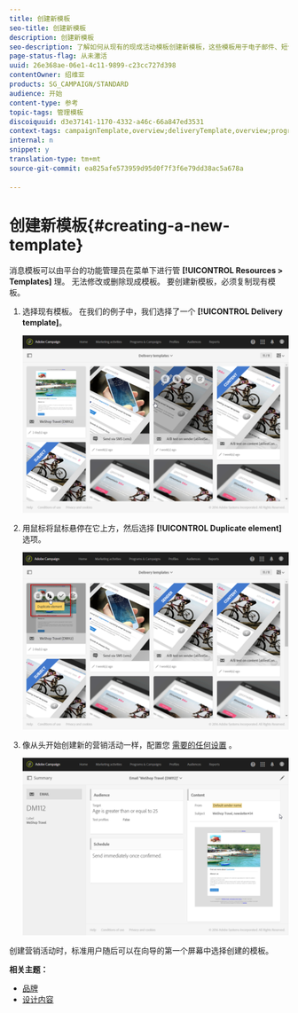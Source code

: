 ```yaml
---
title: 创建新模板
seo-title: 创建新模板
description: 创建新模板
seo-description: 了解如何从现有的现成活动模板创建新模板，这些模板用于电子邮件、短信、推送通知发送等。
page-status-flag: 从未激活
uuid: 26e368ae-06e1-4c11-9899-c23cc727d398
contentOwner: 绍维亚
products: SG_CAMPAIGN/STANDARD
audience: 开始
content-type: 参考
topic-tags: 管理模板
discoiquuid: d3e37141-1170-4332-a46c-66a847ed3531
context-tags: campaignTemplate,overview;deliveryTemplate,overview;programTemplate,overview;workflowTemplate,overview;importTemplate,overview;
internal: n
snippet: y
translation-type: tm+mt
source-git-commit: ea825afe573959d95d0f7f3f6e79dd38ac5a678a

---
```



# 创建新模板{#creating-a-new-template}

消息模板可以由平台的功能管理员在菜单下进行管 **[!UICONTROL Resources > Templates]** 理。 无法修改或删除现成模板。 要创建新模板，必须复制现有模板。

1. 选择现有模板。 在我们的例子中，我们选择了一个 **[!UICONTROL Delivery template]**。

   ![](assets/template_2.png)

1. 用鼠标将鼠标悬停在它上方，然后选择 **[!UICONTROL Duplicate element]** 选项。

   ![](assets/template_3.png)

1. 像从头开始创建新的营销活动一样，配置您 [需要的任何设置](../../start/using/marketing-activities.md#creating-a-marketing-activity) 。

   ![](assets/template_4.png)

创建营销活动时，标准用户随后可以在向导的第一个屏幕中选择创建的模板。

**相关主题：**

* [品牌](../../administration/using/branding.md)
* [设计内容](../../designing/using/overview.md)

